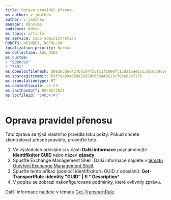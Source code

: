 ```yaml
---
title: Oprava pravidel přenosu
ms.author: v-jmathew
author: v-jmathew
manager: dansimp
audience: Admin
ms.topic: article
ms.service: o365-administration
ROBOTS: NOINDEX, NOFOLLOW
localization_priority: Normal
ms.collection: Adm_O365
ms.custom:
- "9000760"
- "7391"
ms.openlocfilehash: d89283dec427ba3d4f55fc1f180efc13da16ae15c3d5a6c0c06a696faa6df7f8
ms.sourcegitcommit: b5f7da89a650d2915dc652449623c78be6247175
ms.translationtype: MT
ms.contentlocale: cs-CZ
ms.lasthandoff: 08/05/2021
ms.locfileid: "54034747"
---
```

# <a name="fix-transport-rules"></a>Oprava pravidel přenosu

Tato zpráva se týká vlastního pravidla toku pošty. Pokud chcete zkontrolovat přesné pravidlo, proveďte toto:

1. Ve výsledcích odeslání si v části **Další informace** poznamenejte **identifikátor GUID** nebo název **zásady**.
2. Spusťte Exchange Management Shell. Další informace najdete v [tématu Otevření Exchange Management Shell](https://go.microsoft.com/fwlink/?linkid=2101432).
3. Spusťte tento příkaz (pomocí identifikátoru GUID z odeslání):  **Get-TransportRule -identity "GUID" | fl * Description***
4. V popisu se zobrazí nakonfigurované podmínky, které ovlivnily zprávu.

Další informace najdete v tématu [Get-TransportRule](https://go.microsoft.com/fwlink/?linkid=2101523).
